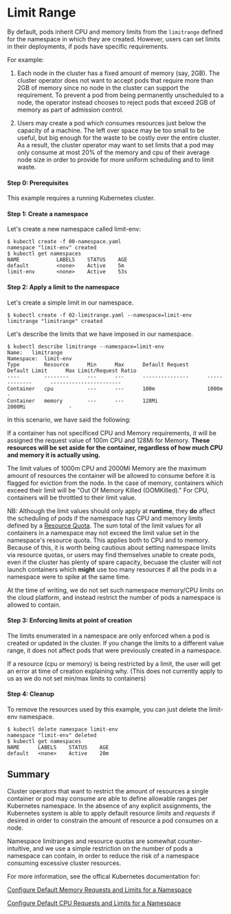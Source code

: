 # Limit Range

By default, pods inherit CPU and memory limits from the `limitrange` defined
for the namespace in which they are created. However, users can set limits in
their deployments, if pods have specific requirements.

For example:

1. Each node in the cluster has a fixed amount of memory (say, 2GB). The
   cluster operator does not want to accept pods that require more than 2GB of
memory since no node in the cluster can support the requirement. To prevent a
pod from being permanently unscheduled to a node, the operator instead chooses
to reject pods that exceed 2GB of memory as part of admission control.

2. Users may create a pod which consumes resources just below the capacity of a
   machine. The left over space may be too small to be useful, but big enough
for the waste to be costly over the entire cluster. As a result, the cluster
operator may want to set limits that a pod may only consume at most 20% of the
memory and cpu of their average node size in order to provide for more uniform
scheduling and to limit waste.

#### Step 0: Prerequisites
This example requires a running Kubernetes cluster.

#### Step 1: Create a namespace

Let's create a new namespace called limit-env:

```console
$ kubectl create -f 00-namespace.yaml
namespace "limit-env" created
$ kubectl get namespaces
NAME            LABELS    STATUS    AGE
default         <none>    Active    5m
limit-env       <none>    Active    53s
```

#### Step 2: Apply a limit to the namespace

Let's create a simple limit in our namespace.

```console
$ kubectl create -f 02-limitrange.yaml --namespace=limit-env
limitrange "limitrange" created
```

Let's describe the limits that we have imposed in our namespace.

```console
$ kubectl describe limitrange --namespace=limit-env
Name:   limitrange
Namespace:  limit-env
Type        Resource      Min      Max      Default Request      Default Limit      Max Limit/Request Ratio
----        --------      ---      ---      ---------------      -------------      -----------------------
Container   cpu           ---      ---      100m                 1000m               -
Container   memory        ---      ---      128Mi                2000Mi              -
```

In this scenario, we have said the following:

If a container has not specificed CPU and Memory requirements, it will be
assigned the request value of 100m CPU and 128Mi for Memory. **These resources
will be set aside for the container, regardless of how much CPU and memory it
is actually using.**

The limit values of 1000m CPU and 2000Mi Memory are the
maximum amount of resources the container will be allowed to consume before it
is flagged for eviction from the node. In the case of memory, containers which
exceed their limit will be "Out Of Memory Killed (OOMKilled)." For CPU,
containers will be throttled to their limit value.

NB: Although the limit values should only apply at **runtime**, they **do**
affect the scheduling of pods if the namespace has CPU and memory limits
defined by a [Resource Quota]. The sum total of the limit values for all
containers in a namespace may not exceed the limit value set in the namespace's
resource quota. This applies both to CPU and to memory. Because of this, it is
worth being cautious about setting namespace limits via resource quotas, or
users may find themselves unable to create pods, even if the cluster has plenty
of spare capacity, becuase the cluster will not launch containers which
**might** use too many resources if all the pods in a namespace were to spike
at the same time.

At the time of writing, we do not set such namespace memory/CPU limits on the
cloud platform, and instead restrict the number of pods a namespace is allowed
to contain.

#### Step 3: Enforcing limits at point of creation

The limits enumerated in a namespace are only enforced when a pod is created or updated in
the cluster.  If you change the limits to a different value range, it does not affect pods that
were previously created in a namespace.

If a resource (cpu or memory) is being restricted by a limit, the user will get an error at time
of creation explaining why. (This does not currently apply to us as we do not set min/max limits to containers)


#### Step 4: Cleanup

To remove the resources used by this example, you can just delete the limit-env namespace.

```console
$ kubectl delete namespace limit-env
namespace "limit-env" deleted
$ kubectl get namespaces
NAME      LABELS    STATUS    AGE
default   <none>    Active    20m
```

Summary
----------------------------

Cluster operators that want to restrict the amount of resources a single container or pod may consume
are able to define allowable ranges per Kubernetes namespace.  In the absence of any explicit assignments,
the Kubernetes system is able to apply default resource *limits* and *requests* if desired in order to
constrain the amount of resource a pod consumes on a node.

Namespace limitranges and resource quotas are somewhat counter-intuitive, and
we use a simple restriction on the number of pods a namespace can contain, in
order to reduce the risk of a namespace consuming excessive cluster resources.

For more information, see the offical Kubernetes documentation for:

[Configure Default Memory Requests and Limits for a Namespace](https://kubernetes.io/docs/tasks/administer-cluster/manage-resources/memory-default-namespace/)

[Configure Default CPU Requests and Limits for a Namespace](https://kubernetes.io/docs/tasks/administer-cluster/manage-resources/cpu-default-namespace/)


[Resource Quota]: https://kubernetes.io/docs/concepts/policy/resource-quotas/

